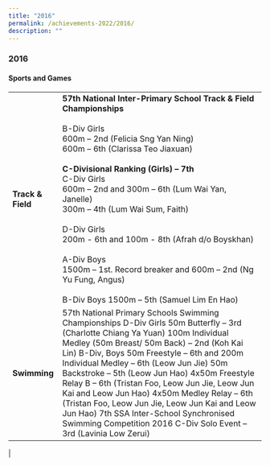 ```yaml
---
title: "2016"
permalink: /achievements-2022/2016/
description: ""
---
```

### **2016**

#### **Sports and Games**

|  |  |
|---|---|
| **Track & Field** | **57th National Inter-Primary School Track & Field Championships**<br><br> B-Div Girls<br> 600m – 2nd (Felicia Sng Yan Ning)<br> 600m – 6th (Clarissa Teo Jiaxuan)<br><br> **C-Divisional Ranking (Girls) – 7th**<br> C-Div Girls<br> 600m – 2nd and 300m – 6th (Lum Wai Yan, Janelle)<br> 300m – 4th (Lum Wai Sum, Faith)<br><br> D-Div Girls <br>200m - 6th and 100m - 8th (Afrah d/o Boyskhan)<br><br> A-Div Boys<br> 1500m – 1st. Record breaker and 600m – 2nd (Ng Yu Fung, Angus)<br><br> B-Div Boys 1500m – 5th (Samuel Lim En Hao) |
| **Swimming** | 57th National Primary Schools Swimming Championships D-Div Girls 50m Butterfly – 3rd  (Charlotte Chiang Ya Yuan) 100m Individual Medley (50m Breast/ 50m Back) – 2nd (Koh Kai Lin)   B-Div, Boys 50m Freestyle – 6th and 200m Individual Medley – 6th (Leow Jun Jie) 50m Backstroke  – 5th (Leow Jun Hao) 4x50m Freestyle Relay B – 6th (Tristan Foo, Leow Jun Jie, Leow Jun Kai and Leow Jun Hao) 4x50m Medley Relay – 6th (Tristan Foo, Leow Jun Jie, Leow Jun Kai and Leow Jun Hao)   7th SSA Inter-School Synchronised Swimming Competition 2016 C-Div Solo Event – 3rd (Lavinia Low Zerui) |
|
